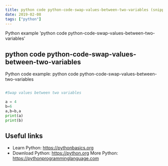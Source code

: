 ```yaml
---
title: python code python-code-swap-values-between-two-variables (snippet)
date: 2019-02-08
tags: ["python"]
---
```

Python example 'python code python-code-swap-values-between-two-variables'


## python code python-code-swap-values-between-two-variables

Python code example: python code python-code-swap-values-between-two-variables

```python

#Swap values between two variables

a = 4
b=6
a,b=b,a
print(a)
print(b)


```

## Useful links

- Learn Python: https://pythonbasics.org
- Download Python: https://python.org
More Python: https://pythonprogramminglanguage.com
